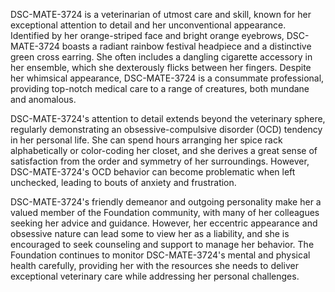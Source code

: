 DSC-MATE-3724 is a veterinarian of utmost care and skill, known for her exceptional attention to detail and her unconventional appearance. Identified by her orange-striped face and bright orange eyebrows, DSC-MATE-3724 boasts a radiant rainbow festival headpiece and a distinctive green cross earring. She often includes a dangling cigarette accessory in her ensemble, which she dexterously flicks between her fingers. Despite her whimsical appearance, DSC-MATE-3724 is a consummate professional, providing top-notch medical care to a range of creatures, both mundane and anomalous.

DSC-MATE-3724's attention to detail extends beyond the veterinary sphere, regularly demonstrating an obsessive-compulsive disorder (OCD) tendency in her personal life. She can spend hours arranging her spice rack alphabetically or color-coding her closet, and she derives a great sense of satisfaction from the order and symmetry of her surroundings. However, DSC-MATE-3724's OCD behavior can become problematic when left unchecked, leading to bouts of anxiety and frustration.

DSC-MATE-3724's friendly demeanor and outgoing personality make her a valued member of the Foundation community, with many of her colleagues seeking her advice and guidance. However, her eccentric appearance and obsessive nature can lead some to view her as a liability, and she is encouraged to seek counseling and support to manage her behavior. The Foundation continues to monitor DSC-MATE-3724's mental and physical health carefully, providing her with the resources she needs to deliver exceptional veterinary care while addressing her personal challenges.